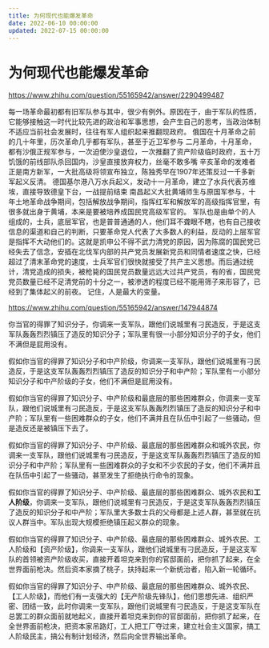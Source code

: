 ```yaml
---
title: 为何现代也能爆发革命
date: 2022-06-10 00:00:00
updated: 2022-07-15 00:00:00
---
```


# 为何现代也能爆发革命

https://www.zhihu.com/question/55165942/answer/2290499487

每一场革命最初都有旧军队参与其中，很少有例外。原因在于，由于军队的性质，它能够接触这一时代比较先进的政治和军事思想，会产生自己的思考，当政治体制不适应当前社会发展时，往往有军人组织起来推翻现政府。
俄国在十月革命之前的几十年里，历次革命几乎都有军队，甚至于近卫军参与
二月革命，十月革命，都有沙俄正规军参与，一次迫使沙皇退位，一次推翻了资产阶级临时政府，五十万饥饿的前线部队杀回国内，沙皇直接放弃权力，丝毫不敢多嘴
辛亥革命的发难者正是南方新军，一大批高级将领宣布独立，陈独秀早在1907年还策反过一千多新军起义反清。
德国基尔港八万水兵起义，发动十一月革命，建立了水兵代表苏维埃，直接导致德皇下台，一战提前结束
南昌起义大批黄埔师生与原国军参与，十年土地革命战争期间，包括解放战争期间，指挥红军和解放军的高级指挥官里，有很多就出身于黄埔，本来是要被培养成国民党高级军官的。
军队也是由单个的人组成的，士兵，底层军官，也是普普通通的人，他们耳不聋眼不瞎，也有自己接收信息的渠道和自己的判断，只要革命党人代表了大多数人的利益，反动的上层军官是指挥不大动他们的。这就是凯申公不得不武力清党的原因，因为陈腐的国民党已经失去了信念，安插在北伐军内部的共产党员发展新党员和同情者速度之快，已经超过了清末革命党的速度，士兵军官们很快就接受了共产主义思想。而后通过统计，清党造成的损失，被枪毙的国民党员数量远远大过共产党员，有的省，国民党党员数量已经不足清党前的十分之一，被渗透的程度已经不能用筛子来形容了，已经到了集体起义的前夜。
记住，人是最大的变量。

https://www.zhihu.com/question/55165942/answer/147944874

你当官的得罪了知识分子，你调来一支军队，跟他们说城里有刁民造反，于是这支军队轰轰烈烈镇压了造反的知识分子；军队里有很一小部分知识分子的子女，他们不满但是屁用没有。

假如你当官的得罪了知识分子和中产阶级，你调来一支军队，跟他们说城里有刁民造反，于是这支军队轰轰烈烈镇压了造反的知识分子和中产阶；军队里有一小部分知识分子和中产阶级的子女，他们不满但是屁用没有。

假如你当官的得罪了知识分子、中产阶级和最底层的那些困难群众，你调来一支军队，跟他们说城里有刁民造反，于是这支军队轰轰烈烈镇压了造反的知识分子和中产阶；军队里有一些困难群众的子女，他们不满并且在队伍中引起了一些骚动，但是造反还是被镇压下去了。

假如你当官的得罪了知识分子、中产阶级、最底层的那些困难群众和城外农民，你调来一支军队，跟他们说城里有刁民造反，于是这支军队轰轰烈烈镇压了造反的知识分子和中产阶；军队里有一些困难群众的子女和不少农民的子女，他们不满并且在队伍中引起了一些骚动，甚至发生了拒绝执行命令的现象。

假如你当官的得罪了知识分子、中产阶级、最底层的那些困难群众、城外农民和**工人阶级**，你调来一支军队，跟他们说城里有刁民造反，于是这支军队轰轰烈烈镇压了造反的知识分子和中产阶；军队里大多数士兵的父母都是上述人群，甚至就在抗议人群当中。军队出现大规模拒绝镇压起义群众的现象。

假如你当官的得罪了知识分子、中产阶级、最底层的那些困难群众、城外农民、工人阶级和【资产阶级】，你调来一支军队，跟他们说城里有刁民造反，于是这支军队的首领被资产阶级收买，直接开着坦克来到你的官邸面前，把你抓了起来，在全世界面前枪决。然后资本家摘了桃子，扶持起来一个新统治者，陷入新一轮循环。

假如你当官的得罪了知识分子、中产阶级、最底层的那些困难群众、城外农民、【工人阶级】，而他们有一支强大的【无产阶级先锋队】，他们思想先进、组织严密、团结一致，此时你调来一支军队，跟他们说城里有刁民造反，于是这支军队在总罢工的群众面前就地起义，直接开着坦克来到你的官邸面前，把你抓了起来，在全世界面前枪决，把资本家吊路灯，工人把工厂夺过来，建立社会主义国家，搞工人阶级民主，搞公有制计划经济，然后向全世界输出革命。

